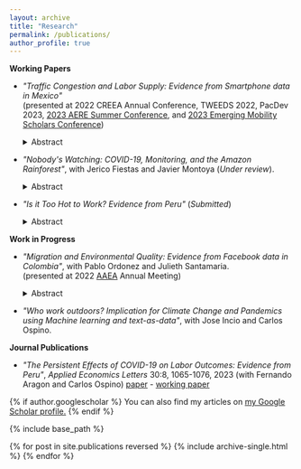 ```yaml
---
layout: archive
title: "Research"
permalink: /publications/
author_profile: true
---
```


**Working Papers**
* _"Traffic Congestion and Labor Supply: Evidence from Smartphone data in Mexico"_ <br />
    (presented at 2022 CREEA Annual Conference, TWEEDS 2022, PacDev 2023, [2023 AERE Summer Conference](https://www.aere.org/aere-summer-conference), and [2023 Emerging Mobility Scholars Conference](https://positivezero.civmin.utoronto.ca/travel-to-toronto/))
    <details>
      <summary>Abstract</summary>
  
      Does traffic congestion affect time allocation? I use highly granular smartphone data from Mexico City to study empirically how traffic congestion affects work-       time allocation. I find that traffic increases hours worked. The effect is driven by workers leaving work later, not by changes in arrival time. There is modest       evidence that labor income does not increase although total hours do. These results highlight an avoidance mechanism consistent with bottleneck models that has       been overlooked when estimating the costs of congestion. 
    </details>

* _"Nobody's Watching: COVID-19, Monitoring, and the Amazon Rainforest"_, with Jerico Fiestas and Javier Montoya (_Under review_). 
    <details>
      <summary>Abstract</summary>
  
      How do pandemics may affect the Amazon rainforest? Using an event study design and a difference-in-differences approach, we find that COVID-19 increased deforestation by 35% across the Peruvian Amazon during the first pandemic year. This increased CO2 emissions by over 17 million tons, representing a social cost equivalent to 3 times the national budget for forest management. The main mechanism behind this was reduced monitoring investment and supervision, coupled with a rise in illicit activities tied to coca production and mining. These findings underscore the crucial role of monitoring and enforcement in averting forest loss in countries with weak forest governance. 
    </details>  
        
* _"Is it Too Hot to Work? Evidence from Peru"_ (_Submitted_)
    <details>
      <summary>Abstract</summary>
  
      Will raising temperatures due to climate change affect labor markets? This paper studies the effect of temperature on hours worked using panel data for Peru           from 2007-2015. I combine hours worked from household surveys with reanalysis and satellite weather data. I find evidence that hours worked are negatively             affected by hot temperatures. This effect is driven by informal jobs instead of jobs in industries highly exposed to the weather. These results suggest that           labor market segmentation may play a role in the impacts of climate change on labor market outcomes in developing countries.
    </details>    

**Work in Progress**
* _"Migration and Environmental Quality: Evidence from Facebook data in Colombia"_, with Pablo Ordonez and Julieth Santamaria. <br />
    (presented at 2022 [AAEA](https://www.aaea.org/) Annual Meeting)
    <details>
      <summary>Abstract</summary>
  
      How would the projected massive migration to cities in the developing world impact the environment? We study the effect of urban growth on air pollution using         the exogenous Venezuelan diaspora to Colombia. We track migrants using the Facebook logins of users who created an account in Venezuela and are currently in           Colombia. Using a difference-in-difference approach and an instrumental variable approach, we find that migration increases PM 2.5. This result highlights the         need for labor market policies that allow newcomers to relocate to less polluting industries.
    </details>     
    
* _"Who work outdoors? Implication for Climate Change and Pandemics using Machine learning and text-as-data"_, with Jose Incio and Carlos Ospino.



**Journal Publications**
* _"The Persistent Effects of COVID-19 on Labor Outcomes: Evidence from Peru"_, _Applied Economics Letters_ 30:8, 1065-1076, 2023 (with Fernando Aragon and Carlos Ospino) [paper](https://www.tandfonline.com/eprint/ZEJY7UNFNQAUNRV9ABH9/full?target=10.1080/13504851.2022.2036319) - [working paper](https://ideas.repec.org/p/sfu/sfudps/dp21-10.html) <br />
<!--     (presented at [UNU-WIDER](https://www.wider.unu.edu/event/covid-19-and-development-effects-and-new-realities-global-south) Development Conference 2021) -->
    
    
{% if author.googlescholar %}
  You can also find my articles on <u><a href="{{author.googlescholar}}">my Google Scholar profile</a>.</u>
{% endif %}

{% include base_path %}

{% for post in site.publications reversed %}
  {% include archive-single.html %}
{% endfor %}
